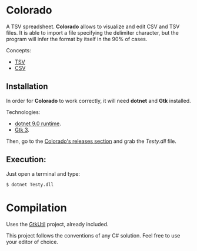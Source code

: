 # Colorado

A TSV spreadsheet. **Colorado** allows to visualize and edit CSV and TSV files. It is able to import a file specifying the delimiter character, but the program will infer the format by itself in the 90% of cases.

Concepts:
- <a href="https://en.wikipedia.org/wiki/Tab-separated_values">TSV</a>
- <a href="https://en.wikipedia.org/wiki/Comma-separated_values">CSV</a>

## Installation

In order for **Colorado** to work correctly, it will need **dotnet** and **Gtk** installed.

Technologies:
- <a href="http://www.dotnet.microsoft.com">dotnet 9.0 runtime</a>.
- <a href="http://www.gtk.org/">Gtk 3</a>.

Then, go to the [Colorado's releases section](http://github.com/baltasarq/Colorado/releases/latest) and grab the *Testy.dll* file.

## Execution:

Just open a terminal and type:

```
$ dotnet Testy.dll
```

# Compilation

Uses the <a target="_blank" href="http://github.com/baltasarq/GtkUtil/releases/">GtkUtil</a> project, already included.

This project follows the conventions of any C# solution. Feel free to use your editor of choice.
